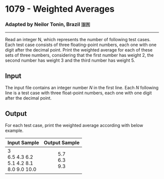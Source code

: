 # 1079 - Weighted Averages
### Adapted by Neilor Tonin, Brazil <span>&#x1f1e7;&#x1f1f7;</span>
---

Read an integer N, which represents the number of following test cases. Each test case consists of three floating-point numbers, each one with one digit after the decimal point. Print the weighted average for each of these sets of three numbers, considering that the first number has weight 2, the second number has weight 3 and the third number has weight 5.

## Input

The input file contains an integer number *N* in the first line. Each *N* following line is a test case with three float-point numbers, each one with one digit after the decimal point.

## Output

For each test case, print the weighted average according with below example.

| Input Sample | Output Sample |
| --- | --- |
|3</br>6.5 4.3 6.2</br>5.1 4.2 8.1</br>8.0 9.0 10.0|<div align="center">5.7</br>6.3</br>9.3</div>|